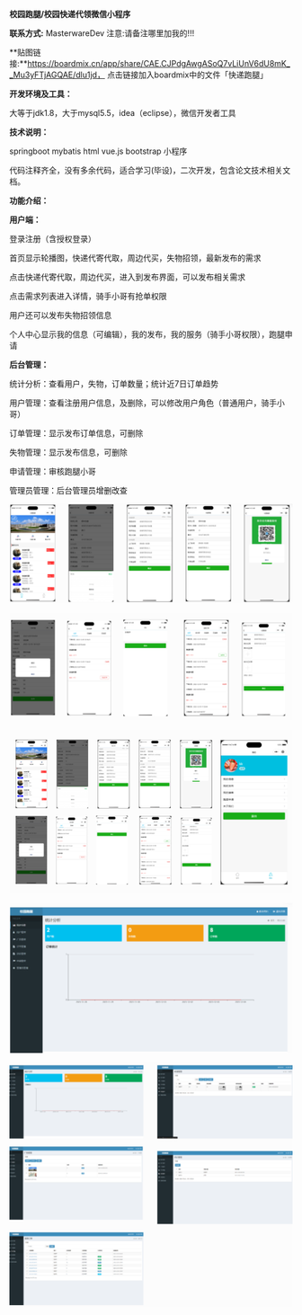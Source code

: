 **校园跑腿/校园快递代领微信小程序**



**联系方式:** MasterwareDev  注意:请备注哪里加我的!!!

**贴图链接:**https://boardmix.cn/app/share/CAE.CJPdgAwgASoQ7vLiUnV6dU8mK__Mu3yFTjAGQAE/dlu1jd，
点击链接加入boardmix中的文件「快递跑腿」

**开发环境及工具：**

大等于jdk1.8，大于mysql5.5，idea（eclipse），微信开发者工具

**技术说明：**

springboot mybatis html vue.js bootstrap 小程序

代码注释齐全，没有多余代码，适合学习(毕设)，二次开发，包含论文技术相关文档。

**功能介绍：**

**用户端：**

登录注册（含授权登录）

首页显示轮播图，快递代寄代取，周边代买，失物招领，最新发布的需求

点击快递代寄代取，周边代买，进入到发布界面，可以发布相关需求

点击需求列表进入详情，骑手小哥有抢单权限

用户还可以发布失物招领信息

个人中心显示我的信息（可编辑），我的发布，我的服务（骑手小哥权限），跑腿申请

**后台管理：**

统计分析：查看用户，失物，订单数量；统计近7日订单趋势

用户管理：查看注册用户信息，及删除，可以修改用户角色（普通用户，骑手小哥）

订单管理：显示发布订单信息，可删除

失物管理：显示发布信息，可删除

申请管理：审核跑腿小哥

管理员管理：后台管理员增删改查

![image-20231208190528206](images/image-20231208190528206.png)

![image-20231208190758133](images/image-20231208190758133.png)

![image-20231208190811142](images/image-20231208190811142.png)

![image-20231208190823878](images/image-20231208190823878.png)

![image-20231208190833031](images/image-20231208190833031.png)

